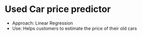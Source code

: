 # Used Car price predictor

- Approach: Linear Regression
- Use: Helps customers to estimate the price of their old cars
